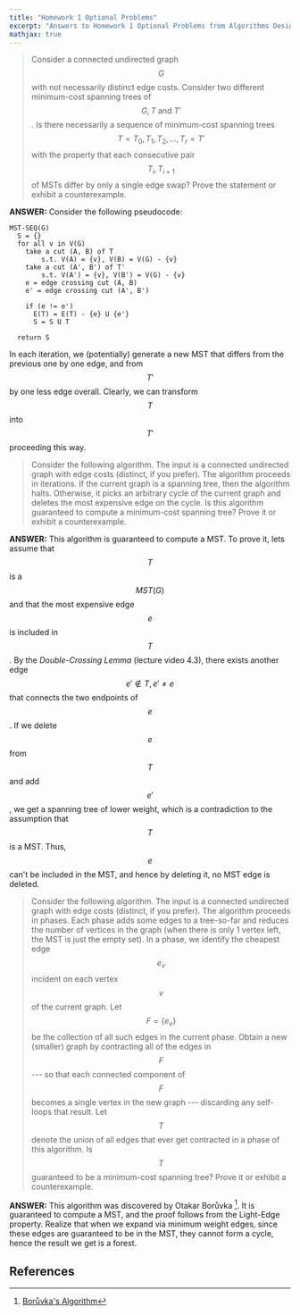 ```yaml
---
title: "Homework 1 Optional Problems"
excerpt: "Answers to Homework 1 Optional Problems from Algorithms Design and Analysis II Course."
mathjax: true
---
```

> Consider a connected undirected graph $$ G $$ with not necessarily distinct edge costs. Consider two different minimum-cost spanning trees of $$ G, T \text{ and } T' $$. Is there necessarily a sequence of minimum-cost spanning trees $$ T = T_0, T_1, T_2, \dots, T_r = T' $$ with the property that each consecutive pair $$ T_i,T_{i+1} $$ of MSTs differ by only a single edge swap? Prove the statement or exhibit a counterexample.

**ANSWER:** Consider the following pseudocode:
```
MST-SEQ(G)
  S = {}
  for all v in V(G)
    take a cut (A, B) of T
    	s.t. V(A) = {v}, V(B) = V(G) - {v}
    take a cut (A', B') of T'
    	s.t. V(A') = {v}, V(B') = V(G) - {v}
    e = edge crossing cut (A, B)
    e' = edge crossing cut (A', B')

    if (e != e')
      E(T) = E(T) - {e} U {e'}
      S = S U T

  return S
```

In each iteration, we (potentially) generate a new MST that differs from the previous one by one edge, and from $$ T' $$ by one less edge overall. Clearly, we can transform $$ T $$ into $$ T' $$ proceeding this way.

> Consider the following algorithm. The input is a connected undirected graph with edge costs (distinct, if you prefer). The algorithm proceeds in iterations. If the current graph is a spanning tree, then the algorithm halts. Otherwise, it picks an arbitrary cycle of the current graph and deletes the most expensive edge on the cycle. Is this algorithm guaranteed to compute a minimum-cost spanning tree? Prove it or exhibit a counterexample.

**ANSWER:** This algorithm is guaranteed to compute a MST. To prove it, lets assume that $$ T $$ is a $$ MST(G) $$ and that the most expensive edge $$ e $$ is included in $$ T $$. By the _Double-Crossing Lemma_ (lecture video 4.3), there exists another edge $$ e' \notin T, e' \neq e $$ that connects the two endpoints of $$ e $$. If we delete $$ e $$ from $$ T $$ and add $$ e' $$, we get a spanning tree of lower weight, which is a contradiction to the assumption that $$ T $$ is a MST. Thus, $$ e $$ can't be included in the MST, and hence by deleting it, no MST edge is deleted.

> Consider the following algorithm. The input is a connected undirected graph with edge costs (distinct, if you prefer). The algorithm proceeds in phases. Each phase adds some edges to a tree-so-far and reduces the number of vertices in the graph (when there is only 1 vertex left, the MST is just the empty set). In a phase, we identify the cheapest edge $$ e_v $$ incident on each vertex $$ v $$ of the current graph. Let $$ F = \{ e_v \} $$ be the collection of all such edges in the current phase. Obtain a new (smaller) graph by contracting all of the edges in $$ F $$ --- so that each connected component of $$ F $$ becomes a single vertex in the new graph --- discarding any self-loops that result. Let $$ T $$ denote the union of all edges that ever get contracted in a phase of this algorithm. Is $$ T $$ guaranteed to be a minimum-cost spanning tree? Prove it or exhibit a counterexample.

**ANSWER:** This algorithm was discovered by Otakar Borůvka [^1]. It is guaranteed to compute a MST, and the proof follows from the Light-Edge property. Realize that when we expand via minimum weight edges, since these edges are guaranteed to be in the MST, they cannot form a cycle, hence the result we get is a forest.

## References

[^1]: [Borůvka's Algorithm](https://en.wikipedia.org/wiki/Bor%C5%AFvka%27s_algorithm)
